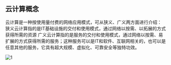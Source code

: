 ## 云计算概念
云计算是一种按使用量付费的网络应用模式，可从狭义、广义两方面进行介绍：
狭义云计算指的是IT基础设施的交付和使用模式，通过网络以按需、以拓展的方式获得所需的资源
广义云计算指的是服务的交付和使用模式，通过网络以按需、易扩展的方式获得所需的服务；这种服务可以是IT和软件、互联网相关的，也可以是任意其他的服务，它具有超大规模、虚拟化、可靠安全等独特功效。

![1](https://github.com/user-attachments/assets/f10cee26-8825-4863-a152-3eded4bad04f)




